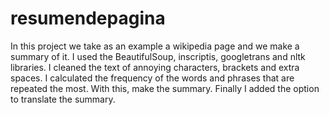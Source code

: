 # resumendepagina
In this project we take as an example a wikipedia page and we make a summary of it.
I used the BeautifulSoup, inscriptis, googletrans and nltk libraries.
I cleaned the text of annoying characters, brackets and extra spaces.
I calculated the frequency of the words and phrases that are repeated the most. With this, make the summary.
Finally I added the option to translate the summary.
